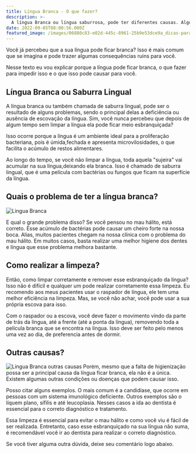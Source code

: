 ```yaml
---
title: Língua Branca - O que fazer?
description: >-
  A língua Branca ou língua saburrosa, pode ter diferentes causas. Algumas podem causar um problemas ruins. Veja o que fazer nessa situação. 
date: 2022-09-05T08:00:56.000Z
featured_image: /images/06880c83-e02d-445c-8961-25b9e53dce9a_dicas-para-clarear-os-dentes.jpg
---
```

Você já percebeu que a sua língua pode ficar branca? Isso é mais comum que se imagina e pode trazer algumas consequências ruins para você. 

Nesse texto eu vou explicar porque a língua pode ficar branca, o que fazer para impedir isso e o que isso pode causar para você. 

## Língua Branca ou Saburra Lingual

A língua branca ou também chamada de saburra lingual, pode ser o resultado de alguns problemas, sendo o principal delas a deficiência ou ausência de escovação da língua. Sim, você nunca percebeu que depois de algum tempo sem limpar a língua ela pode ficar meio esbranquiçada?

Isso ocorre porque a língua é um ambiente ideal para a proliferação bacteriana, pois é úmida,fechada e apresenta microvilosidades, o que facilita o acúmulo de restos alimentares. 

Ao longo do tempo, se você não limpar a língua, toda aquela "sujeira" vai acumular na sua língua,deixando ela branca. Isso é chamado de saburra lingual, que é uma película com bactérias ou fungos que ficam na superfície da língua. 

## Quais o problema de ter a língua branca?

![Lingua Branca](/images/2a2f13bc-5f9c-40a3-b8f7-787b190180bb_cárie-dentária.jpg)

E qual o grande problema disso? Se você pensou no mau hálito, está correto. Esse acúmulo de bactérias pode causar um cheiro forte na nossa boca. Alias, muitos pacientes chegam na nossa clínica com o problema do mau hálito. Em muitos casos, basta realizar uma melhor higiene dos dentes e língua que esse problema melhora bastante. 

## Como realizar a limpeza?

Então, como limpar corretamente e remover esse esbranquiçado da língua? Isso não é difícil e qualquer um pode realizar corretamente essa limpeza. Eu recomendo aos meus pacientes usar o raspador de língua, ele tem uma melhor eficiência na limpeza. Mas, se você não achar, você pode usar a sua própria escova para isso. 

Com o raspador ou a escova, você deve fazer o movimento vindo da parte de trás da língua, até a frente (até a ponta da língua), removendo toda a película branca que se encontra na língua. Isso deve ser feito pelo menos uma vez ao dia, de preferencia antes de dormir.  

## Outras causas?

![Lingua Branca outras causas](/images/9186d3d6-f83d-4f1a-a5ad-197ae4571ce9_escovação-dos-dentes.jpg) 
Porém, mesmo que a falta de higienização possa ser a principal causa da língua ficar branca, ela não é a única. Existem algumas outras condições ou doenças que podem causar isso. 

Posso citar alguns exemplos. O mais comum é a candidíase, que ocorre em pessoas com um sistema imunológico deficiente. Outros exemplos são o líquem plano, sífilis e até leucoplasia. Nesses casos a ida ao dentista é essencial para o correto diagnóstico e tratamento. 

Essa limpeza é essencial para evitar o mau hálito e como você viu é fácil de ser realizada. Entretanto, caso esse esbranquiçado na sua língua não suma, é recomendável você ir ao dentista para realizar o correto diagnóstico. 

Se você tiver alguma outra dúvida, deixe seu comentário logo abaixo. 
